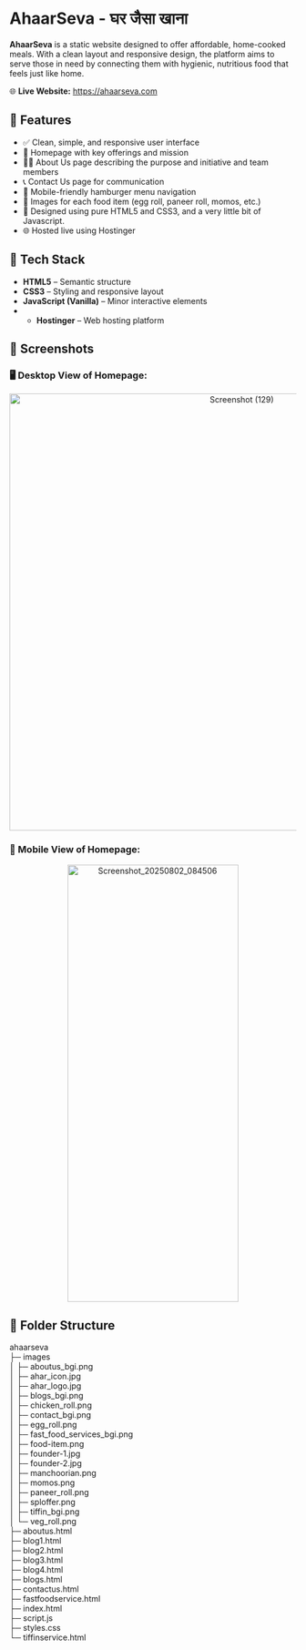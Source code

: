 # AhaarSeva - घर जैसा खाना

**AhaarSeva** is a static website designed to offer affordable, home-cooked meals. With a clean layout and responsive design, the platform aims to serve those in need by connecting them with hygienic, nutritious food that feels just like home.

🌐 **Live Website:** https://ahaarseva.com

## 📌 Features

- ✅ Clean, simple, and responsive user interface
- 🍲 Homepage with key offerings and mission
- 👨‍🍳 About Us page describing the purpose and initiative and team members
- 📞 Contact Us page for communication
- 📱 Mobile-friendly hamburger menu navigation
- 📸 Images for each food item (egg roll, paneer roll, momos, etc.)
- 🎨 Designed using pure HTML5 and CSS3, and a very little bit of Javascript.
- 🌐 Hosted live using Hostinger

## 🔧 Tech Stack

- **HTML5** – Semantic structure
- **CSS3** – Styling and responsive layout
- **JavaScript (Vanilla)** – Minor interactive elements
- - **Hostinger** – Web hosting platform

## 📸 Screenshots

### 🖥️ Desktop View of Homepage:
<p align="center">
  <img width="800" height="768" alt="Screenshot (129)" src="https://github.com/user-attachments/assets/76d47368-fe6c-494c-9d88-0fa3bb039699" />
</p>

### 📱 Mobile View of Homepage:
<p align="center">
  <img width="300" height="768" alt="Screenshot_20250802_084506" src="https://github.com/user-attachments/assets/30c35ee3-a432-4497-a098-9bce44ee5c4c" />
</p>

## 📁 Folder Structure
ahaarseva                         
├─ images                         
│  ├─ aboutus_bgi.png             
│  ├─ ahar_icon.jpg               
│  ├─ ahar_logo.jpg               
│  ├─ blogs_bgi.png               
│  ├─ chicken_roll.png            
│  ├─ contact_bgi.png             
│  ├─ egg_roll.png                
│  ├─ fast_food_services_bgi.png  
│  ├─ food-item.png               
│  ├─ founder-1.jpg               
│  ├─ founder-2.jpg               
│  ├─ manchoorian.png             
│  ├─ momos.png                   
│  ├─ paneer_roll.png             
│  ├─ sploffer.png                
│  ├─ tiffin_bgi.png              
│  └─ veg_roll.png                
├─ aboutus.html                   
├─ blog1.html                     
├─ blog2.html                     
├─ blog3.html                     
├─ blog4.html                     
├─ blogs.html                     
├─ contactus.html                 
├─ fastfoodservice.html           
├─ index.html                     
├─ script.js                      
├─ styles.css                     
└─ tiffinservice.html 



